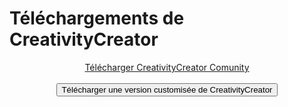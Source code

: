 # Téléchargements de CreativityCreator
<link href='https://superatraction.github.io/Css/Base.css' rel='stylesheet' type='text/css'/><link href="https://superatraction.github.io/JQuery/jquery-ui.css" rel="stylesheet">
<center><a href="Windows/" class="BLR">Télécharger CreativityCreator Comunity</a><br><br>
<button class="BLR" onClick="Custom()">Télécharger une version customisée de CreativityCreator</a></center>
	<div id="Custom"></div>

<script type="text/javascript">
	<!--
	$("#Custom").html("Sur quelle plateforme souhaitez-vous télécharger CreativityCreator ?<br><br><button class=\"BLR\" onClick=\"$('#Custom').dialog('close');location.href='Windows'><img src='Windows.png' width=20 height=20/>Windows</button>")
-->
</script>
<script src="index.js"></script>
<script src="https://superatraction.github.io/JQuery/external/jquery/jquery.js"></script>
<script src="https://superatraction.github.io/JQuery/jquery-ui.js"></script>
